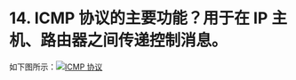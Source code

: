 # 14. ICMP 协议的主要功能？用于在 IP 主机、路由器之间传递控制消息。

如下图所示：[![ICMP 协议](https://image-1302243118.cos.ap-beijing.myqcloud.com/img/d1fd249da13a52e27748fbfcbb06942c)](http://static.iocoder.cn/d1fd249da13a52e27748fbfcbb06942c)

